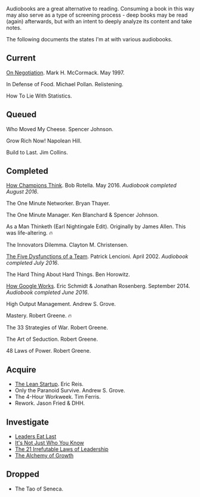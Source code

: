 Audiobooks are a great alternative to reading. Consuming a book in this way may also serve as a type of screening process - deep books may be read (again) afterwards, but with an intent to deeply analyze its content and take notes.

The following documents the states I'm at with various audiobooks.

## Current

[On Negotiation](https://www.amazon.com/Negotiating-Mark-H-McCormack/dp/0787112747/). Mark H. McCormack. May 1997.

In Defense of Food. Michael Pollan. Relistening.

How To Lie With Statistics.

## Queued

Who Moved My Cheese. Spencer Johnson.

Grow Rich Now! Napolean Hill.

Build to Last. Jim Collins.

## Completed

[How Champions Think](https://www.amazon.com/How-Champions-Think-Sports-Life/dp/1476788642/). Bob Rotella. May 2016. _Audiobook completed August 2016_.

The One Minute Networker. Bryan Thayer.

The One Minute Manager. Ken Blanchard & Spencer Johnson.

As a Man Thinketh (Earl Nightingale Edit). Originally by James Allen. This was life-altering. 🔥

The Innovators Dilemma. Clayton M. Christensen.

[The Five Dysfunctions of a Team](https://www.amazon.com/Five-Dysfunctions-Team-Leadership-Fable/dp/0787960756/). Patrick Lencioni. April 2002. _Audiobook completed July 2016_.

The Hard Thing About Hard Things. Ben Horowitz.

[How Google Works](https://www.amazon.com/How-Google-Works-Eric-Schmidt/dp/1455582344). Eric Schmidt & Jonathan Rosenberg. September 2014. _Audiobook completed June 2016_.

High Output Management. Andrew S. Grove.

Mastery. Robert Greene. 🔥

The 33 Strategies of War. Robert Greene.

The Art of Seduction. Robert Greene.

48 Laws of Power. Robert Greene.

## Acquire

- [The Lean Startup](https://www.amazon.com/Lean-Startup-Entrepreneurs-Continuous-Innovation/dp/0307887898). Eric Reis.
- Only the Paranoid Survive. Andrew S. Grove.
- The 4-Hour Workweek. Tim Ferris.
- Rework. Jason Fried & DHH.

## Investigate

- [Leaders Eat Last](https://www.amazon.com/Leaders-Eat-Last-Together-Others/dp/1591845327)
- [It's Not Just Who You Know](https://www.amazon.com/Its-Not-Just-Know-Relationships-ebook/dp/B0036S4BEE)
- [The 21 Irrefutable Laws of Leadership](https://www.amazon.com/21-Irrefutable-Laws-Leadership-Follow-ebook/dp/B00ETK5N5O)
- [The Alchemy of Growth](https://www.amazon.com/Alchemy-Growth-Practical-Insights-Enterprise/dp/0738203092)

## Dropped

- The Tao of Seneca.